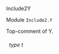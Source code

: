 Include2Y

 Module  `` Include2.Y `` 


Top-comment of Y.

<a id="type-t"></a>
###### &nbsp; type t

